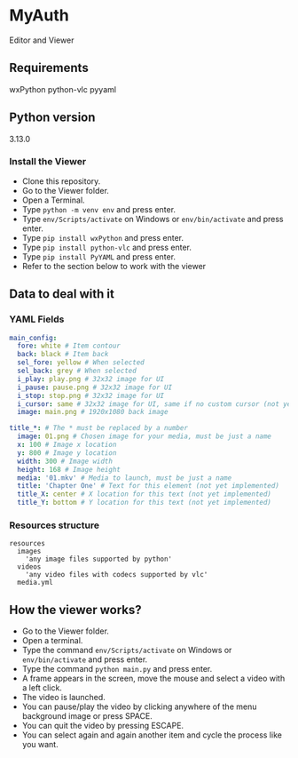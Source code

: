 # MyAuth
Editor and Viewer

## Requirements
wxPython
python-vlc
pyyaml

## Python version
3.13.0

### Install the Viewer
- Clone this repository.
- Go to the Viewer folder.
- Open a Terminal.
- Type ```python -m venv env``` and press enter.
- Type ```env/Scripts/activate``` on Windows or ```env/bin/activate``` and press enter.
- Type ```pip install wxPython``` and press enter.
- Type ```pip install python-vlc``` and press enter.
- Type ```pip install PyYAML``` and press enter.
- Refer to the section below to work with the viewer

## Data to deal with it
### YAML Fields
```yaml
main_config:
  fore: white # Item contour
  back: black # Item back
  sel_fore: yellow # When selected 
  sel_back: grey # When selected
  i_play: play.png # 32x32 image for UI
  i_pause: pause.png # 32x32 image for UI
  i_stop: stop.png # 32x32 image for UI
  i_cursor: same # 32x32 image for UI, same if no custom cursor (not yet implemented)
  image: main.png # 1920x1080 back image

title_*: # The * must be replaced by a number
  image: 01.png # Chosen image for your media, must be just a name
  x: 100 # Image x location
  y: 800 # Image y location
  width: 300 # Image width
  height: 168 # Image height
  media: '01.mkv' # Media to launch, must be just a name
  title: 'Chapter One' # Text for this element (not yet implemented)
  title_X: center # X location for this text (not yet implemented)
  title_Y: bottom # Y location for this text (not yet implemented)
```

### Resources structure
```
resources
  images
    'any image files supported by python'
  videos
    'any video files with codecs supported by vlc'
  media.yml
```

## How the viewer works?
- Go to the Viewer folder.
- Open a terminal.
- Type the command ```env/Scripts/activate``` on Windows or ```env/bin/activate``` and press enter.
- Type the command ```python main.py``` and press enter.
- A frame appears in the screen, move the mouse and select a video with a left click.
- The video is launched.
- You can pause/play the video by clicking anywhere of the menu background image or press SPACE.
- You can quit the video by pressing ESCAPE.
- You can select again and again another item and cycle the process like you want.
